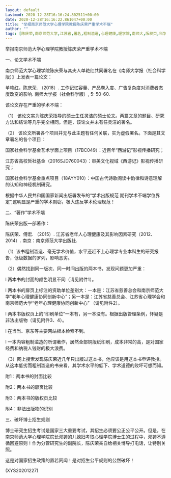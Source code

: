 ```yaml
---
layout: default
Lastmod: 2020-12-28T16:16:24.802511+00:00
date: 2020-12-28T16:16:22.861047+00:00
title: "举报南京师范大学心理学院教授陈庆荣严重学术不端"
author: ""
tags: [陈庆荣,南京师范大学,江苏省,署名,粗制滥造,心理健康,理学院,南师大,版权页,科学基金,新语丝]
---
```


举报南京师范大学心理学院教授陈庆荣严重学术不端

一、论文学术不端

南京师范大学心理学院陈庆荣与其夫人单艳红共同署名在《南师大学报（社会科学版）》上发表一篇论文：

单艳红，陈庆荣. （2018）. 工作记忆容量、产品卷入度、广告复杂度对消费者态度改变的影响. 南师大学报（社会科学版）, 5: 50-60.

该论文存在严重的学术不端：

（1）    该论文实为陈庆荣指导的硕士生任灵洁的硕士论文。两篇文章的题目、研究方法和结论等几乎完全相同。但是，该论文并未有任灵洁的署名。

（2）    该论文所署各个项目并无与此主题有任何关联，实为虚假署名。下面是其文章署名的各个项目：

国家社会科学基金艺术学面上项目（17BC049）：近百年“西游记”影视传播研究；

江苏省高校哲社基金（2016SJD760043）：审美文化视域《西游记》影视传播研究；

国家社会科学基金重点项目（18AYY010）：中国古代诗歌阅读中韵律和诗意理解的认知和神经机制研究。

根据中华人民共和国国家新闻出版署发布的“学术出版规范 期刊学术不端学位界定”,这明显是严重的学术剽窃，极大违反学术伦理规范！

二、“著作”学术不端

陈庆荣出版一部著作：

陈庆荣、傅宏. （2015）. 江苏省老年人心理健康及其影响因素研究（2012、2014）. 南京：南京师范大学出版社.

（1）该书粗制滥造、毫无学术价值，水平还赶不上心理学专业本科生的研究报告，低级数据的罗列，影响恶劣。

（2）偶然找到同一版次、同一时间出版的两本书，发现问题更加严重：

l  两本书的封面的颜色明显不同（请见附件1）。

l  两本书的扉页上标注的资助单位差别大：一本是：江苏省慈善总会和南京师范大学“老年心理健康协同创新中心”；另一本是：江苏省慈善总会、江苏省心理学会和南京师范大学“老年心理健康协同创新中心” （请见附件2）。

l  两本书版权页上的“印刷单位”一本有，另一本没有。根据出版管理条例，怀疑是非法出版物（请见附件3、4）。

l  在当当、京东等主要网站根本检索不到。

l  一本内容粗制滥造的所谓著作，居然全部铜版纸印刷，成本非常的高，是对国家经费和纳税人钱财的极大浪费。

（3）网上搜索发现陈庆荣近几年只出版过这本书，他应该是用这本书申评教授。从这本低劣而粗制滥造的书来看，其学术水平的低下、学术道德的败坏可想而知。

附1：两本书的封面比较

附2：两本书的扉页比较

附3：两本书的版权页比较

附4：非法出版物的识别

三、破坏博士招生规则

博士研究生招生考试是国家三大重要考试，其招生必须要公正公平公开。但是，在南京师范大学心理学院院长邓铸的儿媳妇考取心理学院博士生的过程中，邓铸不遵循回避原则！作为分管研究生的副院长，陈庆荣亲自给相关博导打电话，让特别关照。

这是对国家招生政策的置若罔闻！是对招生公平规则的公然破坏！

(XYS20201227)

